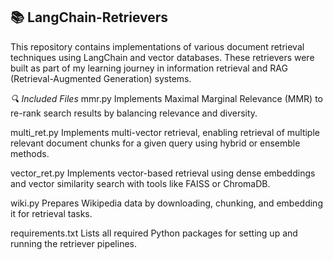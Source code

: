 ## 📚 LangChain-Retrievers

This repository contains implementations of various document retrieval techniques using LangChain and vector databases. 
These retrievers were built as part of my learning journey in information retrieval and RAG (Retrieval-Augmented Generation) systems.

*🔍 Included Files*
mmr.py
Implements Maximal Marginal Relevance (MMR) to re-rank search results by balancing relevance and diversity.

multi_ret.py
Implements multi-vector retrieval, enabling retrieval of multiple relevant document chunks for a given query using hybrid or ensemble methods.

vector_ret.py
Implements vector-based retrieval using dense embeddings and vector similarity search with tools like FAISS or ChromaDB.

wiki.py
Prepares Wikipedia data by downloading, chunking, and embedding it for retrieval tasks.

requirements.txt
Lists all required Python packages for setting up and running the retriever pipelines.
